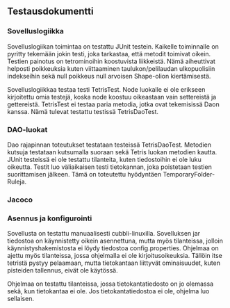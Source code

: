 ## Testausdokumentti
### Sovelluslogiikka
Sovelluslogiikan toimintaa on testattu JUnit testein. Kaikelle toiminnalle on pyritty tekemään jokin testi, joka tarkastaa, että metodit toimivat oikein. Testien painotus on tetrominoihin koostuvista liikkeistä. Nämä aiheuttivat helposti poikkeuksia kuten viittaaminen taulukon/pelilaudan ulkopuolisiin indekseihin sekä null poikkeus null arvoisen Shape-olion kiertämisestä.

Sovelluslogiikkaa testaa testi TetrisTest. Node luokalle ei ole erikseen kirjoitettu omia testejä, koska node koostuu oikeastaan vain settereistä ja gettereistä. TetrisTest ei testaa paria metodia, jotka ovat tekemisissä Daon kanssa. Nämä tulevat testattu testissä TetrisDaoTest.

### DAO-luokat
Dao rajapinnan toteutukset testataan testeissä TetrisDaoTest. Metodien kutsuja testataan kutsumalla suoraan sekä Tetris luokan metodien kautta. JUnit testeissä ei ole testattu tilanteita, kuten tiedostoihin ei ole luku oikeutta. Testit luo väliaikaisen testi tietokannan, joka poistetaan testien suorittamisen jälkeen. Tämä on toteutettu hyödyntäen TemporaryFolder-Ruleja.

### Jacoco



### Asennus ja konfigurointi
Sovellusta on testattu manuaalisesti cubbli-linuxilla. Sovelluksen jar tiedostoa on käynnistetty oikein asennettuna, mutta myös tilanteissa, jolloin käynnistyshakemistosta ei löydy tiedostoa config.properties. Ohjelmaa on ajettu myös tilanteissa, jossa ohjelmalla ei ole kirjoitusoikeuksia. Tällöin itse tetristä pystyy pelaamaan, mutta tietokantaan liittyvät ominaisuudet, kuten pisteiden tallennus, eivät ole käytössä.

Ohjelmaa on testattu tilanteissa, jossa tietokantatiedosto on jo olemassa sekä, kun tietokantaa ei ole. Jos tietokantatiedostoa ei ole, ohjelma luo sellaisen.
